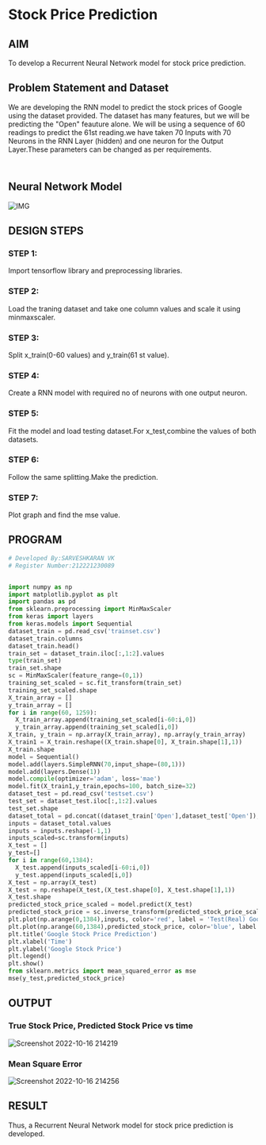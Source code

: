 # Stock Price Prediction

## AIM

To develop a Recurrent Neural Network model for stock price prediction.

## Problem Statement and Dataset
We are developing the RNN model to predict the stock prices of Google using the dataset provided. The dataset has many features, but we will be predicting the "Open" feauture alone. We will be using a sequence of 60 readings to predict the 61st reading.we have taken 70 Inputs with 70 Neurons in the RNN Layer (hidden) and one neuron for the Output Layer.These parameters can be changed as per requirements.

## <br/>Neural Network Model

![IMG](https://user-images.githubusercontent.com/75235789/196047646-f8e900d5-ad03-4188-8fd0-6753f7180513.jpeg)


## DESIGN STEPS

### STEP 1:
Import tensorflow library and preprocessing libraries.

### STEP 2:
Load the traning dataset and take one column values and scale it using minmaxscaler.

### STEP 3:
Split x_train(0-60 values) and y_train(61 st value).

### STEP 4:
Create a RNN model with required no of neurons with one output neuron.

### STEP 5:
Fit the model and load testing dataset.For x_test,combine the values of both datasets.

### STEP 6:
Follow the same splitting.Make the prediction.

### STEP 7:
Plot graph and find the mse value.



## PROGRAM

```python
# Developed By:SARVESHKARAN VK
# Register Number:212221230089


import numpy as np
import matplotlib.pyplot as plt
import pandas as pd
from sklearn.preprocessing import MinMaxScaler
from keras import layers
from keras.models import Sequential
dataset_train = pd.read_csv('trainset.csv')
dataset_train.columns
dataset_train.head()
train_set = dataset_train.iloc[:,1:2].values
type(train_set)
train_set.shape
sc = MinMaxScaler(feature_range=(0,1))
training_set_scaled = sc.fit_transform(train_set)
training_set_scaled.shape
X_train_array = []
y_train_array = []
for i in range(60, 1259):
  X_train_array.append(training_set_scaled[i-60:i,0])
  y_train_array.append(training_set_scaled[i,0])
X_train, y_train = np.array(X_train_array), np.array(y_train_array)
X_train1 = X_train.reshape((X_train.shape[0], X_train.shape[1],1))
X_train.shape
model = Sequential()
model.add(layers.SimpleRNN(70,input_shape=(80,1)))
model.add(layers.Dense(1))
model.compile(optimizer='adam', loss='mae')
model.fit(X_train1,y_train,epochs=100, batch_size=32)
dataset_test = pd.read_csv('testset.csv')
test_set = dataset_test.iloc[:,1:2].values
test_set.shape
dataset_total = pd.concat((dataset_train['Open'],dataset_test['Open']),axis=0)
inputs = dataset_total.values
inputs = inputs.reshape(-1,1)
inputs_scaled=sc.transform(inputs)
X_test = []
y_test=[]
for i in range(60,1384):
  X_test.append(inputs_scaled[i-60:i,0])
  y_test.append(inputs_scaled[i,0])
X_test = np.array(X_test)
X_test = np.reshape(X_test,(X_test.shape[0], X_test.shape[1],1))
X_test.shape
predicted_stock_price_scaled = model.predict(X_test)
predicted_stock_price = sc.inverse_transform(predicted_stock_price_scaled)
plt.plot(np.arange(0,1384),inputs, color='red', label = 'Test(Real) Google stock price')
plt.plot(np.arange(60,1384),predicted_stock_price, color='blue', label = 'Predicted Google stock price')
plt.title('Google Stock Price Prediction')
plt.xlabel('Time')
plt.ylabel('Google Stock Price')
plt.legend()
plt.show()
from sklearn.metrics import mean_squared_error as mse
mse(y_test,predicted_stock_price)
```

## OUTPUT

### True Stock Price, Predicted Stock Price vs time

![Screenshot 2022-10-16 214219](https://user-images.githubusercontent.com/75235789/196046322-5674a4a9-9ae9-4a3d-8232-264e98b4e867.jpg)

### Mean Square Error

![Screenshot 2022-10-16 214256](https://user-images.githubusercontent.com/75235789/196046327-e9b1c68e-632c-4864-8dbd-710f0cc1c838.jpg)


## RESULT

Thus, a Recurrent Neural Network model for stock price prediction is developed.
